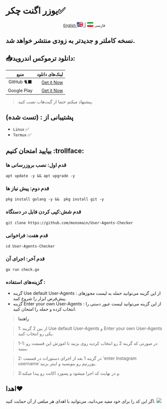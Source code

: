 # یوزر اگنت چکر✅️
<div align="center">
    <p>
        <a href="README.md">
            <small>English</small> <img src='https://github.com/monsmain/ighack/blob/main/images/flag-en.png' alt='English' style='width: 20px;height: 15px;border-radius: 3px;' />  </a> | 
            <img src='https://github.com/monsmain/ighack/blob/main/images/Flag-iran.png' alt='فارسی' style='width: 20px;height: 15px;border-radius: 3px;' /> <small>فارسی</small>
    </p>
    </div>

## نسخه کاملتر و جدیدتر به زودی منتشر خواهد شد. 

## 📥دانلود ترموکس اندروید:

| منبع | لینک‌های دانلود |
|:--------:| -------------:|
| GitHub 🐈‍⬛|[Get it Now](https://github.com/termux/termux-app/releases)|
| Google Play|[Get it Now](https://play.google.com/store/apps/details?id=com.termux)|                    
> پیشنهاد میکنم حتما از گیت‌هاب نصب کنید.
## پشتیبانی از : (تست شده)
- `Linux` ✅
- `Termux` ✅
## بیایید امتحان کنیم :trollface:
### قدم اول: نصب بروزرسانی ها
```
apt update -y && apt upgrade -y
```
### قدم دوم: پیش نیاز ها
```
pkg install golang -y &&  pkg install git -y
```
### قدم شش:کپی کردن فایل در دستگاه
```
git clone https://github.com/monsmain/User-Agents-Checker
```
### قدم هفت: فراخوانی
```
cd User-Agents-Checker
```
### قدم آخر: اجرای آن
```
go run check.go
```
### گزینه‌های استفاده :
- گزینه Use default User-Agents : از این گزینه می‌توانید حمله به لیست مجوزهای پیش‌فرض ابزار را شروع کنید.
- گزینه Enter your own User-Agents : از این گزینه می‌توانید لیست عبور دستی را انتخاب کرده و حمله را امتحان کنید.

>  **راهنما**                        

>1: از بین 2 گزینه Use default User-Agents و Enter your own User-Agents یکی رو انتخاب کنید.

>1-1: در صورتی که گزینه 2 رو انتخاب کردید روی
 بزنید تا اموزش این قسمت رو ببینید. 

>2: در گزینه 1 بعد از اجرای دستورات در قسمت 'enter Instagram username`یوزرنیم رو بنویسید و اینتر بزنید.

>3:و در نهایت کد اجرا میشود و پسورد اکانت رو پیدا میکند.
## اهدا❤️
اگر این کد را برای خود مفید می‌دانید، می‌توانید با اهدای هر مبلغی از آن حمایت کنید. 
  <a href="https://monsmain.github.io/index.html#timeline03-1l"><img src="https://img.shields.io/badge/Donate-E5322D?style=for-the-badge&logo=ilovepdf&logoColor=white" /></a>



    
